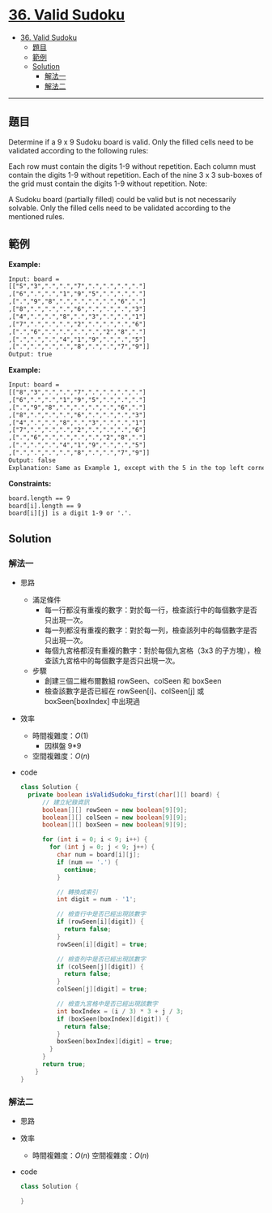 # [36. Valid Sudoku](https://leetcode.com/problems/valid-sudoku/)

- [36. Valid Sudoku](#36-valid-sudoku)
  - [題目](#題目)
  - [範例](#範例)
  - [Solution](#solution)
    - [解法一](#解法一)
    - [解法二](#解法二)

---

## 題目

Determine if a 9 x 9 Sudoku board is valid. Only the filled cells need to be validated according to the following rules:

Each row must contain the digits 1-9 without repetition.
Each column must contain the digits 1-9 without repetition.
Each of the nine 3 x 3 sub-boxes of the grid must contain the digits 1-9 without repetition.
Note:

A Sudoku board (partially filled) could be valid but is not necessarily solvable.
Only the filled cells need to be validated according to the mentioned rules.

## 範例

**Example:**

```txt
Input: board =
[["5","3",".",".","7",".",".",".","."]
,["6",".",".","1","9","5",".",".","."]
,[".","9","8",".",".",".",".","6","."]
,["8",".",".",".","6",".",".",".","3"]
,["4",".",".","8",".","3",".",".","1"]
,["7",".",".",".","2",".",".",".","6"]
,[".","6",".",".",".",".","2","8","."]
,[".",".",".","4","1","9",".",".","5"]
,[".",".",".",".","8",".",".","7","9"]]
Output: true
```

**Example:**

```txt
Input: board =
[["8","3",".",".","7",".",".",".","."]
,["6",".",".","1","9","5",".",".","."]
,[".","9","8",".",".",".",".","6","."]
,["8",".",".",".","6",".",".",".","3"]
,["4",".",".","8",".","3",".",".","1"]
,["7",".",".",".","2",".",".",".","6"]
,[".","6",".",".",".",".","2","8","."]
,[".",".",".","4","1","9",".",".","5"]
,[".",".",".",".","8",".",".","7","9"]]
Output: false
Explanation: Same as Example 1, except with the 5 in the top left corner being modified to 8. Since there are two 8's in the top left 3x3 sub-box, it is invalid.
```

**Constraints:**

```txt
board.length == 9
board[i].length == 9
board[i][j] is a digit 1-9 or '.'.
```

## Solution

### 解法一

- 思路
  - 滿足條件
    - 每一行都沒有重複的數字：對於每一行，檢查該行中的每個數字是否只出現一次。
    - 每一列都沒有重複的數字：對於每一列，檢查該列中的每個數字是否只出現一次。
    - 每個九宮格都沒有重複的數字：對於每個九宮格（3x3 的子方塊），檢查該九宮格中的每個數字是否只出現一次。
  - 步驟
    - 創建三個二維布爾數組 rowSeen、colSeen 和 boxSeen
    - 檢查該數字是否已經在 rowSeen[i]、colSeen[j] 或 boxSeen[boxIndex] 中出現過
- 效率
  - 時間複雜度：$O(1)$
    - 因棋盤 9\*9
  - 空間複雜度：$O(n)$
- code

  ```java
  class Solution {
    private boolean isValidSudoku_first(char[][] board) {
        // 建立紀錄資訊
        boolean[][] rowSeen = new boolean[9][9];
        boolean[][] colSeen = new boolean[9][9];
        boolean[][] boxSeen = new boolean[9][9];

        for (int i = 0; i < 9; i++) {
          for (int j = 0; j < 9; j++) {
            char num = board[i][j];
            if (num == '.') {
              continue;
            }

            // 轉換成索引
            int digit = num - '1';

            // 檢查行中是否已經出現該數字
            if (rowSeen[i][digit]) {
              return false;
            }
            rowSeen[i][digit] = true;

            // 檢查列中是否已經出現該數字
            if (colSeen[j][digit]) {
              return false;
            }
            colSeen[j][digit] = true;

            // 檢查九宮格中是否已經出現該數字
            int boxIndex = (i / 3) * 3 + j / 3;
            if (boxSeen[boxIndex][digit]) {
              return false;
            }
            boxSeen[boxIndex][digit] = true;
          }
        }
        return true;
      }
  }
  ```

### 解法二

- 思路
- 效率
  - 時間複雜度：$O(n)$
    空間複雜度：$O(n)$
- code

  ```java
  class Solution {

  }
  ```
